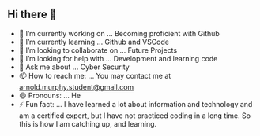 ## Hi there 👋
- 🔭 I’m currently working on ... Becoming proficient with Github
- 🌱 I’m currently learning ... Github and VSCode
- 👯 I’m looking to collaborate on ... Future Projects
- 🤔 I’m looking for help with ... Development and learning code
- 💬 Ask me about ... Cyber Security 
- 📫 How to reach me: ... You may contact me at arnold.murphy.student@gmail.com
- 😄 Pronouns: ... He
- ⚡ Fun fact: ... I have learned a lot about information and technology and am a certified expert, but I have not practiced coding in a long time. So this is how I am catching up, and learning. 
<!--
**Arnold-P-Murphy/Arnold-P-Murphy** is a ✨ _special_ ✨ repository because its `README.md` (this file) appears on your GitHub profile.

Here are some ideas to get you started:


-->
